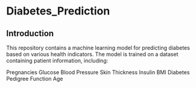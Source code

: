 # Diabetes_Prediction

## Introduction

This repository contains a machine learning model for predicting diabetes based on various health indicators. The model is trained on a dataset containing patient information, including:

Pregnancies
Glucose
Blood Pressure
Skin Thickness
Insulin
BMI
Diabetes Pedigree Function
Age
